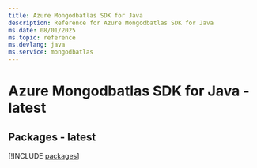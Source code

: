 ```yaml
---
title: Azure Mongodbatlas SDK for Java
description: Reference for Azure Mongodbatlas SDK for Java
ms.date: 08/01/2025
ms.topic: reference
ms.devlang: java
ms.service: mongodbatlas
---
```

# Azure Mongodbatlas SDK for Java - latest
## Packages - latest
[!INCLUDE [packages](mongodbatlas-index.md)]